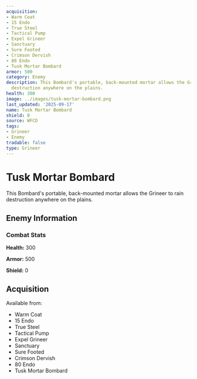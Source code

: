 ```yaml
---
acquisition:
- Warm Coat
- 15 Endo
- True Steel
- Tactical Pump
- Expel Grineer
- Sanctuary
- Sure Footed
- Crimson Dervish
- 80 Endo
- Tusk Mortar Bombard
armor: 500
category: Enemy
description: This Bombard's portable, back-mounted mortar allows the Grineer to rain
  destruction anywhere on the plains.
health: 300
image: ../images/tusk-mortar-bombard.png
last_updated: '2025-09-17'
name: Tusk Mortar Bombard
shield: 0
source: WFCD
tags:
- Grineer
- Enemy
tradable: false
type: Grineer
---
```


# Tusk Mortar Bombard

This Bombard's portable, back-mounted mortar allows the Grineer to rain destruction anywhere on the plains.

## Enemy Information

### Combat Stats

**Health:** 300

**Armor:** 500

**Shield:** 0

## Acquisition

Available from:
- Warm Coat
- 15 Endo
- True Steel
- Tactical Pump
- Expel Grineer
- Sanctuary
- Sure Footed
- Crimson Dervish
- 80 Endo
- Tusk Mortar Bombard

